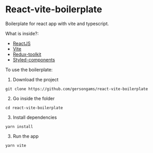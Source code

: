 # React-vite-boilerplate

Boilerplate for react app with vite and typescript.

What is inside?:

* [ReactJS](https://reactjs.org/)
* [Vite](https://github.com/vitejs/vite)
* [Redux-toolkit](https://redux-toolkit.js.org/)
* [Styled-components](https://styled-components.com/)

To use the boilerplate:

1. Download the project

```shell
git clone https://github.com/gersongams/react-vite-boilerplate
```

2. Go inside the folder

```shell
cd react-vite-boilerplate
```

3. Install dependencies

```shell
yarn install
```

3. Run the app

```shell
yarn vite
```
